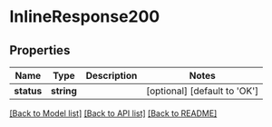 # InlineResponse200

## Properties
Name | Type | Description | Notes
------------ | ------------- | ------------- | -------------
**status** | **string** |  | [optional] [default to 'OK']

[[Back to Model list]](../README.md#documentation-for-models) [[Back to API list]](../README.md#documentation-for-api-endpoints) [[Back to README]](../README.md)


